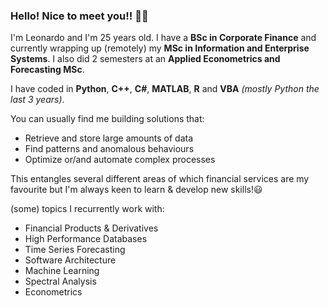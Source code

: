 ### Hello! Nice to meet you!! 🥳🎉

I'm Leonardo and I'm 25 years old. I have a **BSc in Corporate Finance** and currently wrapping up (remotely) my **MSc in Information and Enterprise Systems**. I also did 2 semesters at an **Applied Econometrics and Forecasting MSc**.

I have coded in **Python**, **C++**, **C#**, **MATLAB**, **R** and **VBA** *(mostly Python the last 3 years)*.

You can usually find me building solutions that:
* Retrieve and store large amounts of data
* Find patterns and anomalous behaviours
* Optimize or/and automate complex processes

This entangles several different areas of which financial services are my favourite but I'm always keen to learn & develop new skills!😃

(some) topics I recurrently work with:
* Financial Products & Derivatives
* High Performance Databases
* Time Series Forecasting
* Software Architecture
* Machine Learning
* Spectral Analysis
* Econometrics
